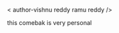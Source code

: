 <!DOCTYPE html>
< author-vishnu reddy ramu reddy />
<p> this comebak is very personal </p>
<html/>

